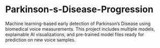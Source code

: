 # Parkinson-s-Disease-Progression
Machine learning-based early detection of Parkinson’s Disease using biomedical voice measurements. This project includes multiple models, explainable AI visualizations, and pre-trained model files ready for prediction on new voice samples.
